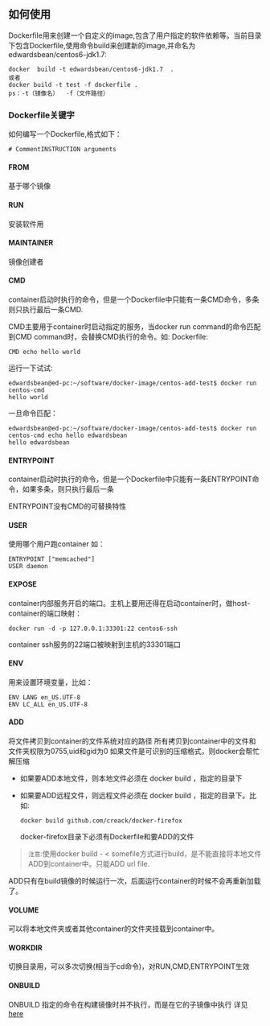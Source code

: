 ## 如何使用

Dockerfile用来创建一个自定义的image,包含了用户指定的软件依赖等。当前目录下包含Dockerfile,使用命令build来创建新的image,并命名为edwardsbean/centos6-jdk1.7:

```
docker  build -t edwardsbean/centos6-jdk1.7  .
或者
docker build -t test -f dockerfile .
ps：-t（镜像名）  -f（文件路径）
```

### Dockerfile关键字

如何编写一个Dockerfile,格式如下：

```
# CommentINSTRUCTION arguments

```

#### FROM

基于哪个镜像

#### RUN

安装软件用

#### MAINTAINER

镜像创建者

#### CMD

container启动时执行的命令，但是一个Dockerfile中只能有一条CMD命令，多条则只执行最后一条CMD.

CMD主要用于container时启动指定的服务，当docker run command的命令匹配到CMD command时，会替换CMD执行的命令。如:
Dockerfile:

```
CMD echo hello world

```

运行一下试试:

```
edwardsbean@ed-pc:~/software/docker-image/centos-add-test$ docker run centos-cmd
hello world

```

一旦命令匹配：

```
edwardsbean@ed-pc:~/software/docker-image/centos-add-test$ docker run centos-cmd echo hello edwardsbean
hello edwardsbean

```

#### ENTRYPOINT

container启动时执行的命令，但是一个Dockerfile中只能有一条ENTRYPOINT命令，如果多条，则只执行最后一条

ENTRYPOINT没有CMD的可替换特性

#### USER

使用哪个用户跑container
如：

```
ENTRYPOINT ["memcached"]
USER daemon

```

#### EXPOSE

container内部服务开启的端口。主机上要用还得在启动container时，做host-container的端口映射：

```
docker run -d -p 127.0.0.1:33301:22 centos6-ssh

```

container ssh服务的22端口被映射到主机的33301端口

#### ENV

用来设置环境变量，比如：

```
ENV LANG en_US.UTF-8
ENV LC_ALL en_US.UTF-8
```

#### ADD

将文件<src>拷贝到container的文件系统对应的路径<dest>
所有拷贝到container中的文件和文件夹权限为0755,uid和gid为0
如果文件是可识别的压缩格式，则docker会帮忙解压缩

*   如果要ADD本地文件，则本地文件必须在 docker build <PATH>，指定的<PATH>目录下

*   如果要ADD远程文件，则远程文件必须在 docker build <PATH>，指定的<PATH>目录下。比如:

    ```
    docker build github.com/creack/docker-firefox

    ```

    docker-firefox目录下必须有Dockerfile和要ADD的文件

> `注意`:使用docker build - < somefile方式进行build，是不能直接将本地文件ADD到container中。只能ADD url file.

ADD只有在build镜像的时候运行一次，后面运行container的时候不会再重新加载了。

#### VOLUME

可以将本地文件夹或者其他container的文件夹挂载到container中。

#### WORKDIR

切换目录用，可以多次切换(相当于cd命令)，对RUN,CMD,ENTRYPOINT生效

#### ONBUILD

ONBUILD 指定的命令在构建镜像时并不执行，而是在它的子镜像中执行
详见[here](http://www.dockboard.org/docker-quicktip-3-onbuild/)

